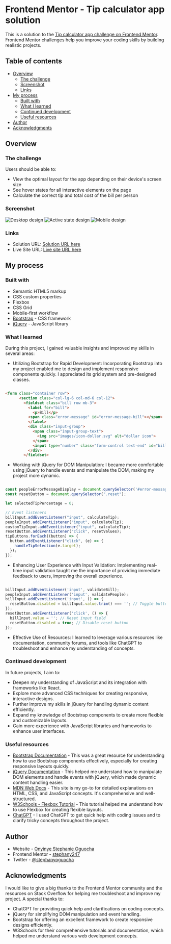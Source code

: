 # Frontend Mentor - Tip calculator app solution

This is a solution to the [Tip calculator app challenge on Frontend Mentor](https://www.frontendmentor.io/challenges/tip-calculator-app-ugJNGbJUX). Frontend Mentor challenges help you improve your coding skills by building realistic projects.

## Table of contents

- [Overview](#overview)
  - [The challenge](#the-challenge)
  - [Screenshot](#screenshot)
  - [Links](#links)
- [My process](#my-process)
  - [Built with](#built-with)
  - [What I learned](#what-i-learned)
  - [Continued development](#continued-development)
  - [Useful resources](#useful-resources)
- [Author](#author)
- [Acknowledgments](#acknowledgments)


## Overview

### The challenge

Users should be able to:

- View the optimal layout for the app depending on their device's screen size
- See hover states for all interactive elements on the page
- Calculate the correct tip and total cost of the bill per person

### Screenshot

![Desktop design](./design/Screenshot%202024-10-21%20at%2014-22-52%20Frontend%20Mentor%20Tip%20calculator%20app.png)
![Active state design](./design/Screenshot%202024-10-21%20at%2014-31-23%20Frontend%20Mentor%20Tip%20calculator%20app.png)
![Mobile design](./design/Screenshot%202024-10-21%20at%2014-33-30%20Frontend%20Mentor%20Tip%20calculator%20app.png)



### Links

- Solution URL: [Solution URL here](https://github.com/stephany247/tip-calculator-app)
- Live Site URL: [Live site URL here](https://stephany247.github.io/tip-calculator-app/)

## My process

### Built with

- Semantic HTML5 markup
- CSS custom properties
- Flexbox
- CSS Grid
- Mobile-first workflow
- [Bootstrap](https://getbootstrap.com/) -  CSS framework
- [jQuery](https://jquery.com/) - JavaScript library


### What I learned

During this project, I gained valuable insights and improved my skills in several areas:

- Utilizing Bootstrap for Rapid Development: Incorporating Bootstrap into my project enabled me to design and implement responsive components quickly. I appreciated its grid system and pre-designed classes.

```html

<form class="container row">
      <section class="col-lg-6 col-md-6 col-12">
        <fieldset class="bill row mb-3">
          <label for="bill">
            <p>Bill</p>
          <span class="error-message" id="error-message-bill"></span>
          </label>
          <div class="input-group">
            <span class="input-group-text">
              <img src="images/icon-dollar.svg" alt="dollar icon">
            </span>
            <input type="number" class="form-control text-end" id="bill" placeholder="0">
          </div>
        </fieldset>

```

- Working with jQuery for DOM Manipulation: I became more comfortable using jQuery to handle events and manipulate the DOM, making my project more dynamic.

```js

const peopleErrorMessageDisplay = document.querySelector('#error-message-people');
const resetButton = document.querySelector(".reset");

let selectedTipPercentage = 0;

// Event listeners
billInput.addEventListener("input", calculateTip);
peopleInput.addEventListener("input", calculateTip);
customTipInput.addEventListener("input", calculateTip);
resetButton.addEventListener("click", resetValues);
tipButtons.forEach((button) => {
  button.addEventListener("click", (e) => {
    handleTipSelection(e.target);
  });
});

```

- Enhancing User Experience with Input Validation: Implementing real-time input validation taught me the importance of providing immediate feedback to users, improving the overall experience.

```js

billInput.addEventListener('input', validateBill);
peopleInput.addEventListener('input', validatePeople);
billInput.addEventListener('input', () => {
  resetButton.disabled = billInput.value.trim() === ''; // Toggle button state
});
resetButton.addEventListener('click', () => {
  billInput.value = ''; // Reset input field
  resetButton.disabled = true; // Disable reset button
});

```

- Effective Use of Resources: I learned to leverage various resources like documentation, community forums, and tools like ChatGPT to troubleshoot and enhance my understanding of concepts.


### Continued development

In future projects, I aim to:

- Deepen my understanding of JavaScript and its integration with frameworks like React.
- Explore more advanced CSS techniques for creating responsive, interactive designs.
- Further improve my skills in jQuery for handling dynamic content efficiently.
- Expand my knowledge of Bootstrap components to create more flexible and customizable layouts.
- Gain more experience with JavaScript libraries and frameworks to enhance user interfaces.

### Useful resources

- [Bootstrap Documentation](https://getbootstrap.com/docs/5.3/) - This was a great resource for understanding how to use Bootstrap components effectively, especially for creating responsive layouts quickly.
- [jQuery Documentation](https://jquery.com/) - This helped me understand how to manipulate DOM elements and handle events with jQuery, which made dynamic content handling easier.
- [MDN Web Docs](https://developer.mozilla.org/en-US/) - This site is my go-to for detailed explanations on HTML, CSS, and JavaScript concepts. It's comprehensive and well-structured.
- [W3Schools - Flexbox Tutorial](https://www.w3schools.com/css/css3_flexbox.asp) - This tutorial helped me understand how to use Flexbox for creating flexible layouts.
- [ChatGPT](https://chatgpt.com/) - I used ChatGPT to get quick help with coding issues and to clarify tricky concepts throughout the project.


## Author

- Website - [Onyinye Stephanie Oguocha](https://www.your-site.com)
- Frontend Mentor - [stephany247](https://www.frontendmentor.io/profile/stephany247)
- Twitter - [@stephanyoguocha](https://x.com/stephanyoguocha)

## Acknowledgments

I would like to give a big thanks to the Frontend Mentor community and the resources on Stack Overflow for helping me troubleshoot and improve my project. A special thanks to:

- ChatGPT for providing quick help and clarifications on coding concepts.
- jQuery for simplifying DOM manipulation and event handling.
- Bootstrap for offering an excellent framework to create responsive designs efficiently.
- W3Schools for their comprehensive tutorials and documentation, which helped me understand various web development concepts.
